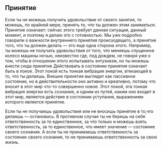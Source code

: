 ## Принятие

Если ты не можешь получить удовольствие от своего занятия, то можешь, по крайней мере, принять то, что ты должен этим заниматься. Принятие означает: сейчас этого требует данная ситуация, данный момент, и поэтому я делаю это с готовностью. Мы уже подробно
говорили о важности внутреннего принятия происходящего, а принятие того, что ты должен делать — это еще одна сторона этого. Например, ты можешь не получать удовольствия от того, что меняешь спущенное
колесо машины ночью, неизвестно где, под дождем, не говоря уже о том, чтобы в отношении этого испытывать энтузиазм, но ты можешь внести сюда принятие Действовать в состоянии принятия означает быть в
покое. Этот покой есть тонкая вибрация энергии, втекающей в то, что ты делаешь. Внешне принятие выглядит как пассивное состояние, но в действительности оно активно и креативно, потому что вносит в этот мир что-то совершенно новое. Этот покой, эта тонкая вибрация энергии есть сознание, и одним из путей, каким оно входит в этот мир, является действие в состоянии уступания, выражением которого является
принятие. 

Если ты не получаешь удовольствия или не вносишь принятие в то,что делаешь — остановись. В противном случае ты не берешь на себя ответственность за то единственное, за что только и можешь взять ответственность, за то единственное, что имеет значение — состояние своего сознания. А если ты не принимаешь ответственность за состояние своего сознания, то не принимаешь ответственность за свою жизнь.  